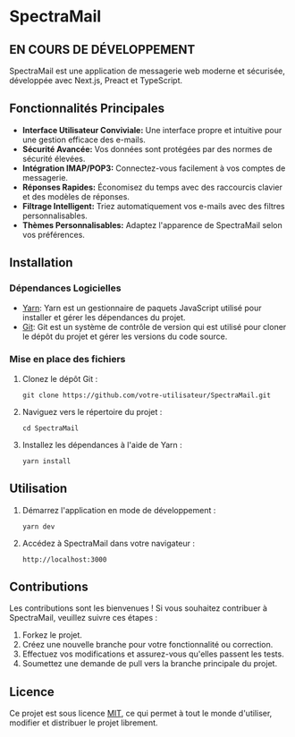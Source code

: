 # SpectraMail
## EN COURS DE DÉVELOPPEMENT

SpectraMail est une application de messagerie web moderne et sécurisée, développée avec Next.js, Preact et TypeScript.

## Fonctionnalités Principales

- **Interface Utilisateur Conviviale:** Une interface propre et intuitive pour une gestion efficace des e-mails.
- **Sécurité Avancée:** Vos données sont protégées par des normes de sécurité élevées.
- **Intégration IMAP/POP3:** Connectez-vous facilement à vos comptes de messagerie.
- **Réponses Rapides:** Économisez du temps avec des raccourcis clavier et des modèles de réponses.
- **Filtrage Intelligent:** Triez automatiquement vos e-mails avec des filtres personnalisables.
- **Thèmes Personnalisables:** Adaptez l'apparence de SpectraMail selon vos préférences.

## Installation

### Dépendances Logicielles

- [Yarn](https://yarnpkg.com/): Yarn est un gestionnaire de paquets JavaScript utilisé pour installer et gérer les dépendances du projet.
- [Git](https://git-scm.com/): Git est un système de contrôle de version qui est utilisé pour cloner le dépôt du projet et gérer les versions du code source.

### Mise en place des fichiers

1. Clonez le dépôt Git :

   ```shell
   git clone https://github.com/votre-utilisateur/SpectraMail.git
   ```

2. Naviguez vers le répertoire du projet :

   ```shell
   cd SpectraMail
   ```

3. Installez les dépendances à l'aide de Yarn :

   ```shell
   yarn install
   ```

## Utilisation

1. Démarrez l'application en mode de développement :

   ```shell
   yarn dev
   ```

2. Accédez à SpectraMail dans votre navigateur :

   ```
   http://localhost:3000
   ```

## Contributions

Les contributions sont les bienvenues ! Si vous souhaitez contribuer à SpectraMail, veuillez suivre ces étapes :

1. Forkez le projet.
2. Créez une nouvelle branche pour votre fonctionnalité ou correction.
3. Effectuez vos modifications et assurez-vous qu'elles passent les tests.
4. Soumettez une demande de pull vers la branche principale du projet.

## Licence

Ce projet est sous licence [MIT](https://en.wikipedia.org/wiki/MIT_License), ce qui permet à tout le monde d'utiliser, modifier et distribuer le projet librement.

